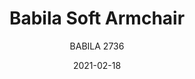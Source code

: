 ---
designer: "Odo Fioravanti"
description: "Babila%20collection%20is%20able%20to%20move%20along%20tradition%20and%20innovation%20with%20great%20agility.%20The%20strenght%20of%20this%20collection%20is%20its%20simplicity%20and%20directness%2C%20to%20recall%20a%20timeless%20shape.%20Armchair%20with%20upholstered%20shell%20in%20fabric%20or%20simil%20leather%20and%20steel%20tube%20frame%20%D816mm."
image_primary: "img/Babila_2736_01_zoom.jpg"
image_secondary: "img/Babila_2736_02_zoom.jpg"
manufacturer: "Pedrali"
href: "https://www.pedrali.it/en/products/catalog/Chair-BABILA-2736/"
subtitle: "BABILA 2736"
tags: 
  - "Pedrali"
  - "Chairs"
title: "Babila Soft Armchair"
category: "Chairs"
slug: "/manufacturers/pedrali/chairs/odo-fioravanti-babila-soft-armchair"
date: "2021-02-18"
---